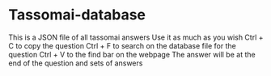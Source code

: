 # Tassomai-database
This is a JSON file of all tassomai answers
Use it as much as you wish
Ctrl + C to copy the question
Ctrl + F to search on the database file for the question
Ctrl + V to the find bar on the webpage
The answer will be at the end of the question and sets of answers
